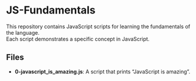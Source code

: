 # JS-Fundamentals

This repository contains JavaScript scripts for learning the fundamentals of the language.  
Each script demonstrates a specific concept in JavaScript.  

## Files
- **0-javascript_is_amazing.js**: A script that prints “JavaScript is amazing”.

